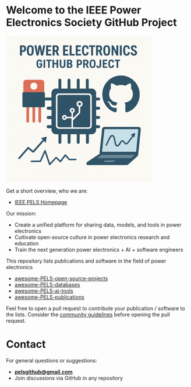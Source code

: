 # Welcome to the IEEE Power Electronics Society GitHub Project
<img src="logo.png" height="400">

Get a short overview, who we are:
 * [IEEE PELS Homepage](https://www.ieee-pels.org/)

Our mission: 
 * Create a unified platform for sharing data, models, and tools in power electronics
 * Cultivate open-source culture in power electronics research and education
 * Train the next generation power electronics + AI + software engineers

This repository lists publications and software in the field of power electronics
 * [awesome-PELS-open-source-projects](https://github.com/IEEE-PELS/awesome-open-source-power-electronics)
 * [awesome-PELS-databases](https://github.com/IEEE-PELS/PELS-Publications)
 * [awesome-PELS-ai-tools](https://github.com/IEEE-PELS/ai-for-power-electronics)
 * [awesome-PELS-publications](https://github.com/IEEE-PELS/PELS-Publications)

Feel free to open a pull request to contribute your publication / software to the lists. Consider the [community guidelines](https://github.com/IEEE-PELS/community-guidelines) before opening the pull request.

# Contact

For general questions or suggestions:
- **pelsgithub@gmail.com**
- Join discussions via GitHub in any repository

